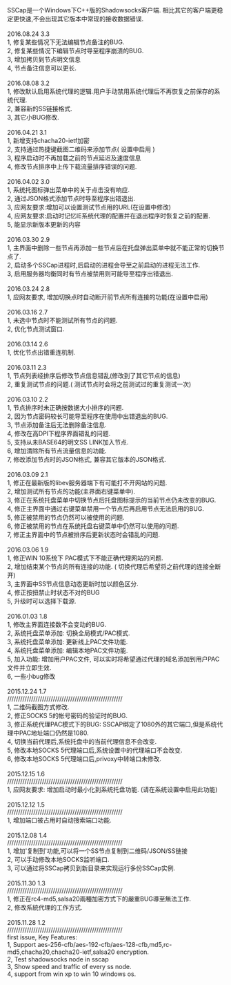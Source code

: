 ﻿<p>
	SSCap是一个Windows下C++版的Shadowsocks客户端. 相比其它的客户端更稳定更快速,不会出现其它版本中常现的接收数据错误.<br />
<br />
2016.08.24 3.3<br />
1, 修复某些情况下无法编辑节点备注的BUG.&nbsp;<br />
2, 修复某些情况下编辑节点时导至程序崩溃的BUG.<br />
3, 增加拷贝到节点明文信息<br />
4, 节点备注信息可以更长.<br />
<br />
2016.08.08 3.2<br />
1, 修改默认启用系统代理的逻辑.用户手动禁用系统代理后不再恢复之前保存的系统代理.<br />
2, 兼容新的SS链接格式.<br />
3, 其它小BUG修改.<br />
<br />
2016.04.21 3.1<br />
1, 新增支持chacha20-ietf加密<br />
2, 支持通过热捷键截图二维码来添加节点( 设置中启用 )<br />
3, 程序启动时不再加载之前的节点延迟及速度信息<br />
4, 修改节点排序中上传下载流量排序错误的问题.<br />
<br />
2016.04.02 3.0<br />
1, 系统托图标弹出菜单中的关于点击没有响应.<br />
2, 通过JSON格式添加节点时导至程序出错退出.<br />
3, 应网友要求:增加可以设置测试节点用的URL(在设置中修改)<br />
4, 应网友要求:启动时记忆IE系统代理的配置并在退出程序时恢复之前的配置.<br />
5, 能显示新版本更新的内容<br />
<br />
2016.03.30 2.9<br />
1, 主界面中删除一些节点再添加一些节点后在托盘弹出菜单中就不能正常的切换节点了.<br />
2, 启动多个SSCap进程时,后启动的进程会导至之前启动的进程无法工作.<br />
3, 启用服务器均衡同时有节点被禁用则可能导至程序出错退出.<br />
<br />
2016.03.24 2.8<br />
1, 应网友要求, 增加切换点时自动断开前节点所有连接的功能(在设置中启用)<br />
<br />
2016.03.16 2.7<br />
1, 未选中节点时不能测试所有节点的问题.<br />
2, 优化节点测试窗口.<br />
<br />
2016.03.14 2.6<br />
1, 优化节点出错重连机制.<br />
<br />
2016.03.11 2.3<br />
1, 节点列表经排序后修改节点信息错乱(修改到了其它节点的信息)<br />
2, 重复测试节点的问题.( 测试节点时会将之前测试过的重复测试一次)<br />
<br />
2016.03.10 2.2<br />
1, 节点排序时未正确按数据大小排序的问题.<br />
2, 因为节点密码较长可能导至程序在使用中出错退出的BUG.<br />
3, 节点添加备注后无法删除备注信息.<br />
4, 修改在高DPI下程序界面错乱的问题.<br />
5, 支持从未BASE64的明文SS LINK加入节点.<br />
6, 增加清除所有节点流量信息的功能.<br />
7, 修改添加节点时的JSON格式, 兼容其它版本的JSON格式.<br />
<br />
2016.03.09 2.1<br />
1, 修正在最新版的libev服务器端下有可能打不开网站的问题.<br />
2, 增加测试所有节点的功能(主界面右键菜单中).<br />
3, 修正在系统托盘菜单中切换节点后托盘图标提示的当前节点仍未改变的BUG.<br />
4, 修正主界面中通过右键菜单禁用一个节点后再启用节点无法启用的BUG.<br />
5, 修正被禁用的节点仍然可以被使用的问题.<br />
6, 修正被禁用的节点在系统托盘右键菜单中仍然可以使用的问题.<br />
7, 修正主界面中的节点被排序后更新状态时会错乱的问题.<br />
<br />
2016.03.06 1.9<br />
1, 修正WIN 10系统下 PAC模式下不能正确代理网站的问题.<br />
2, 增加结束某个节点的所有连接的功能. ( 切换代理后希望将之前代理的连接全断开)<br />
3, 主界面中SS节点信息动态更新时加以颜色区分.<br />
4, 修正按扭禁止时状态不对的BUG<br />
5, 升级时可以选择下载源.<br />
<br />
2016.01.03 1.8<br />
1, 修改主界面连接数不会变动的BUG.<br />
2, 系统托盘菜单添加: 切换全局模式/PAC模式.<br />
3, 系统托盘菜单添加: 更新线上PAC文件功能.<br />
4, 系统托盘菜单添加: 编辑本地PAC文件功能.<br />
5, 加入功能: 增加用户PAC文件, 可以实时将希望通过代理的域名添加到用户PAC文件并立即生效.<br />
6, 一些小bug修改<br />
<br />
2015.12.24 1.7<br />
/////////////////////////////////////////////////////<br />
1, 二维码截图方式修改.<br />
2, 修正SOCKS 5的帐号密码的验证时的BUG.<br />
3, 修正系统代理PAC模式下的BUG: SSCAP绑定了1080外的其它端口,但是系统代理中PAC地址端口仍然是1080.<br />
4, 切换当前代理后,系统托盘中的当前代理信息不会改变.<br />
5, 修改本地SOCKS 5代理端口后,系统设置中的代理端口不会改变.<br />
6, 修改本地SOCKS 5代理端口后,privoxy中转端口未修改.<br />
<br />
2015.12.15 1.6<br />
/////////////////////////////////////////////////////<br />
1, 应网友要求: 增加启动时最小化到系统托盘功能. (请在系统设置中启用此功能)<br />
<br />
2015.12.12 1.5<br />
/////////////////////////////////////////////////////<br />
1, 增加端口被占用时自动搜索端口功能.<br />
<br />
2015.12.08 1.4<br />
/////////////////////////////////////////////////////<br />
1, 增加'复制到'功能,可以将一个SS节点复制到二维码/JSON/SS链接<br />
2, 可以手动修改本地SOCKS监听端口.<br />
3, 可以通过将SSCap拷贝到新目录来实现运行多份SSCap实例.<br />
<br />
2015.11.30 1.3<br />
/////////////////////////////////////////////////////<br />
1, 修正在rc4-md5,salsa20兩種加密方式下的嚴重BUG導至無法工作.<br />
2, 修改系統代理的工作方式.<br />
<br />
2015.11.28 1.2<br />
/////////////////////////////////////////////////////<br />
first issue, Key Features:<br />
1, Support aes-256-cfb/aes-192-cfb/aes-128-cfb,md5,rc-md5,chacha20,chacha20-ietf,salsa20 encryption.<br />
2, Test shadowsocks node in sscap<br />
3, Show speed and traffic of every ss node.<br />
4, support from win xp to win 10 windows os.
</p>
<p>
	<br />
</p>